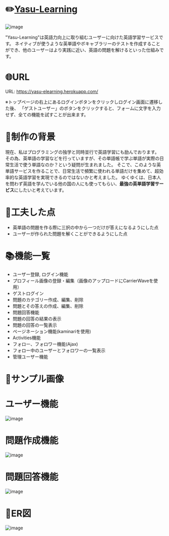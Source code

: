 # :pencil2:[Yasu-Learning](https://yasu-elearning.herokuapp.com/)

![image](https://user-images.githubusercontent.com/66114313/101814942-28117a80-3b62-11eb-9aa3-c37dd4b064f1.png)

"Yasu-Learning"は英語力向上に取り組むユーザーに向けた英語学習サービスです。
ネイティブが使うような英単語やボキャブラリーのテストを作成することができ、他のユーザーはより実践に近い、英語の問題を解けるといった仕組みです。


# :globe_with_meridians:URL

URL: https://yasu-elearning.herokuapp.com/

※トップページの右上にあるログインボタンをクリックしログイン画面に遷移した後、
「ゲストユーザー」のボタンをクリックすると、フォームに文字を入力せず、全ての機能を試すことが出来ます。

# :notebook:制作の背景

現在、私はプログラミングの独学と同時並行で英語学習にも励んでおります。
その為、英単語の学習などを行っていますが、その単語帳で学ぶ単語が実際の日常生活で使う単語なのか？という疑問が生まれました。
そこで、このような英単語サービスを作ることで、日常生活で頻繁に使われる単語だけを集めて、超効率的な英語学習を実現できるのではないかと考えました。
ゆくゆくは、日本人を問わず英語を学んでいる他の国の人にも使ってもらい、**最強の英単語学習サービス**にしたいと考えています。

# :green_book:工夫した点

- 英単語の問題を作る際に三択の中から一つだけが答えになるようにした点
- ユーザーが作られた問題を解くことができるようにした点


# :books:機能一覧

- ユーザー登録, ログイン機能
- プロフィール画像の登録・編集（画像のアップロードにCarrierWaveを使用）
- ゲストログイン
- 問題のカテゴリー作成、編集、削除
- 問題とその答えの作成、編集、削除
- 問題回答機能
- 問題の回答の結果の表示
- 問題の回答の一覧表示
- ページネーション機能(kaminariを使用)
- Activities機能
- フォロー、フォロワー機能(Ajax)
- フォロー中のユーザーとフォロワーの一覧表示
- 管理ユーザー機能

# :page_facing_up:サンプル画像

# ユーザー機能
![image](https://user-images.githubusercontent.com/66114313/101823008-8859e980-3b6d-11eb-86d7-d8facc677b69.png)

# 問題作成機能
![image](https://user-images.githubusercontent.com/66114313/101822698-15e90980-3b6d-11eb-948a-a7dabf09fe5a.png)

# 問題回答機能
![image](https://user-images.githubusercontent.com/66114313/101822877-5779b480-3b6d-11eb-84cf-3f87e88a5d0b.png)


# :orange_book:ER図

![image](https://user-images.githubusercontent.com/66114313/101822167-42505600-3b6c-11eb-9e80-3f81e2d70a63.png)
